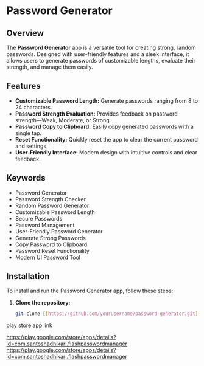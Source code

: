 # Password Generator

## Overview

The **Password Generator** app is a versatile tool for creating strong, random passwords. Designed with user-friendly features and a sleek interface, it allows users to generate passwords of customizable lengths, evaluate their strength, and manage them easily.

## Features

- **Customizable Password Length:** Generate passwords ranging from 8 to 24 characters.
- **Password Strength Evaluation:** Provides feedback on password strength—Weak, Moderate, or Strong.
- **Password Copy to Clipboard:** Easily copy generated passwords with a single tap.
- **Reset Functionality:** Quickly reset the app to clear the current password and settings.
- **User-Friendly Interface:** Modern design with intuitive controls and clear feedback.

## Keywords

- Password Generator
- Password Strength Checker
- Random Password Generator
- Customizable Password Length
- Secure Passwords
- Password Management
- User-Friendly Password Generator
- Generate Strong Passwords
- Copy Password to Clipboard
- Password Reset Functionality
- Modern UI Password Tool

## Installation

To install and run the Password Generator app, follow these steps:

1. **Clone the repository:**

   ```sh
   git clone [[https://github.com/yourusername/password-generator.git](https://github.com/codersantoshadhikari/strong-password-.git)](https://github.com/codersantoshadhikari/strong-password-)


play store app link

https://play.google.com/store/apps/details?id=com.santoshadhikari.flashpasswordmanager
https://play.google.com/store/apps/details?id=com.santoshadhikari.flashpasswordmanager
